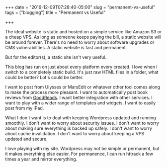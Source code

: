 +++
date = "2016-12-09T07:28:40-05:00"
slug = "permanent-vs-useful"
tags = ["blogging"]
title = "Permanent vs Useful"

+++

The ideal website is static and hosted on a simple service like Amazon S3 or a
cheap VPS. As long as someone keeps paying the bill, a static website will be
around forever. There's no need to worry about software upgrades or CMS
vulnerabilities. A static website is fast and permanent.

But for the editor(s), a static site isn't very useful.

This blog has run on just about every platform every created. I love when I
switch to a completely static build. It's just raw HTML files in a folder, what
could be better? Lot's could be better. 

I want to post from Ulysses or MarsEdit or whatever other tool comes along to
make the process more pleasant. I want to automatically post book reviews from [GoodReads](https://www.goodreads.com/user/show/1259384-jack-baty).
I want better integration with other services. I want to play with a wider range
of templates and widgets. I want to easily post from my iPad.

What I don't want is to deal with keeping Wordpress updated and running
smoothly. I don't want to worry about security issues. I don't want to worry
about making sure everything is backed up safely. I don't want to worry about
cache invalidation. I don't want to worry about keeping a VPS updated and secure.

I love playing with my site. Wordpress may not be simple or permanent, but it
makes everything else easier. For permanence, I can run httrack a few times a
year and mirror everything.




